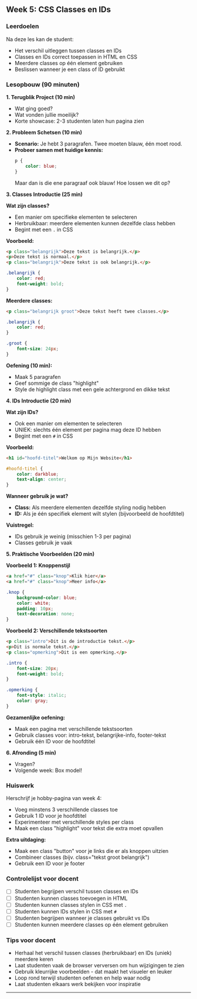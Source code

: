 ## Week 5: CSS Classes en IDs

### Leerdoelen
Na deze les kan de student:
- Het verschil uitleggen tussen classes en IDs
- Classes en IDs correct toepassen in HTML en CSS
- Meerdere classes op één element gebruiken
- Beslissen wanneer je een class of ID gebruikt

### Lesopbouw (90 minuten)

**1. Terugblik Project (10 min)**
- Wat ging goed?
- Wat vonden jullie moeilijk?
- Korte showcase: 2-3 studenten laten hun pagina zien

**2. Probleem Schetsen (10 min)**
- **Scenario:** Je hebt 3 paragrafen. Twee moeten blauw, één moet rood.
- **Probeer samen met huidige kennis:**
  ```css
  p {
      color: blue;
  }
  ```
  Maar dan is die ene paragraaf ook blauw! Hoe lossen we dit op?

**3. Classes Introductie (25 min)**

**Wat zijn classes?**
- Een manier om specifieke elementen te selecteren
- Herbruikbaar: meerdere elementen kunnen dezelfde class hebben
- Begint met een `.` in CSS

**Voorbeeld:**
```html
<p class="belangrijk">Deze tekst is belangrijk.</p>
<p>Deze tekst is normaal.</p>
<p class="belangrijk">Deze tekst is ook belangrijk.</p>
```

```css
.belangrijk {
    color: red;
    font-weight: bold;
}
```

**Meerdere classes:**
```html
<p class="belangrijk groot">Deze tekst heeft twee classes.</p>
```

```css
.belangrijk {
    color: red;
}

.groot {
    font-size: 24px;
}
```

**Oefening (10 min):**
- Maak 5 paragrafen
- Geef sommige de class "highlight"
- Style de highlight class met een gele achtergrond en dikke tekst

**4. IDs Introductie (20 min)**

**Wat zijn IDs?**
- Ook een manier om elementen te selecteren
- UNIEK: slechts één element per pagina mag deze ID hebben
- Begint met een `#` in CSS

**Voorbeeld:**
```html
<h1 id="hoofd-titel">Welkom op Mijn Website</h1>
```

```css
#hoofd-titel {
    color: darkblue;
    text-align: center;
}
```

**Wanneer gebruik je wat?**
- **Class:** Als meerdere elementen dezelfde styling nodig hebben
- **ID:** Als je één specifiek element wilt stylen (bijvoorbeeld de hoofdtitel)

**Vuistregel:**
- IDs gebruik je weinig (misschien 1-3 per pagina)
- Classes gebruik je vaak

**5. Praktische Voorbeelden (20 min)**

**Voorbeeld 1: Knoppenstijl**
```html
<a href="#" class="knop">Klik hier</a>
<a href="#" class="knop">Meer info</a>
```

```css
.knop {
    background-color: blue;
    color: white;
    padding: 10px;
    text-decoration: none;
}
```

**Voorbeeld 2: Verschillende tekstsoorten**
```html
<p class="intro">Dit is de introductie tekst.</p>
<p>Dit is normale tekst.</p>
<p class="opmerking">Dit is een opmerking.</p>
```

```css
.intro {
    font-size: 20px;
    font-weight: bold;
}

.opmerking {
    font-style: italic;
    color: gray;
}
```

**Gezamenlijke oefening:**
- Maak een pagina met verschillende tekstsoorten
- Gebruik classes voor: intro-tekst, belangrijke-info, footer-tekst
- Gebruik één ID voor de hoofdtitel

**6. Afronding (5 min)**
- Vragen?
- Volgende week: Box model!

### Huiswerk
Herschrijf je hobby-pagina van week 4:
- Voeg minstens 3 verschillende classes toe
- Gebruik 1 ID voor je hoofdtitel
- Experimenteer met verschillende styles per class
- Maak een class "highlight" voor tekst die extra moet opvallen

**Extra uitdaging:**
- Maak een class "button" voor je links die er als knoppen uitzien
- Combineer classes (bijv. class="tekst groot belangrijk")
- Gebruik een ID voor je footer

### Controlelijst voor docent
- [ ] Studenten begrijpen verschil tussen classes en IDs
- [ ] Studenten kunnen classes toevoegen in HTML
- [ ] Studenten kunnen classes stylen in CSS met `.`
- [ ] Studenten kunnen IDs stylen in CSS met `#`
- [ ] Studenten begrijpen wanneer je classes gebruikt vs IDs
- [ ] Studenten kunnen meerdere classes op één element gebruiken

### Tips voor docent
- Herhaal het verschil tussen classes (herbruikbaar) en IDs (uniek) meerdere keren
- Laat studenten vaak de browser verversen om hun wijzigingen te zien
- Gebruik kleurrijke voorbeelden - dat maakt het visueler en leuker
- Loop rond terwijl studenten oefenen en help waar nodig
- Laat studenten elkaars werk bekijken voor inspiratie

---
